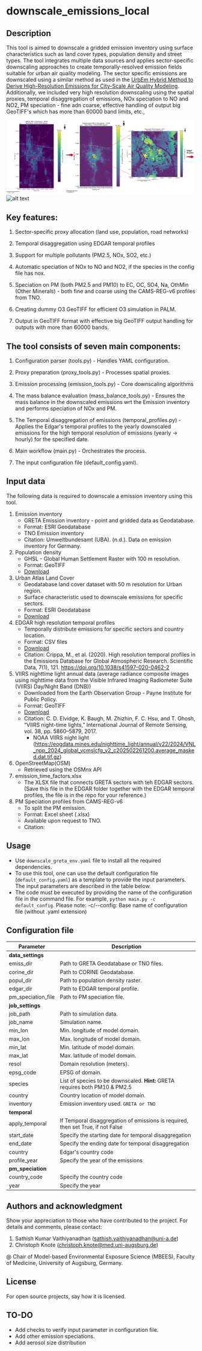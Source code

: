 # downscale_emissions_local

## Description
This tool is aimed to downscale a gridded emission inventory using surface characteristics such as land cover types, population density and street types. The tool integrates multiple data sources and applies sector-specific downscaling approaches to create temporally-resolved emission fields suitable for urban air quality modeling. The sector specific emissions are downscaled using a similar method as used in the [UrbEm Hybrid Method to Derive High-Resolution Emissions for City-Scale Air Quality Modeling](https://www.mdpi.com/2073-4433/12/11/1404). Additionally, we included very high resolution downscaling using the spatial proxies, temporal disaggregation of emissions, NOx speciation to NO and NO2, PM speciation - fine adn coarse, effective handling of output big GeoTIFF's which has more than 60000 band limits, etc.,

![alt text](Picture4.png)  ![alt text](PM25_hourly_SumAllSectors_GRETA2.gif)

## Key features:

1. Sector-specific proxy allocation (land use, population, road networks)

2. Temporal disaggregation using EDGAR temporal profiles

3. Support for multiple pollutants (PM2.5, NOx, SO2, etc.)

4. Automatic speciation of NOx to NO and NO2, if the species in the config file has nox. 

5. Speciation on PM (both PM2.5 and PM10) to EC, OC, SO4, Na, OthMin (Other Minerals) - both fine and coarse using the CAMS-REG-v6 profiles from TNO.

6. Creating dummy O3 GeoTIFF for efficient O3 simulation in PALM.

7. Output in GeoTIFF format with effective big GeoTIFF output handling for outputs with more than 60000 bands. 


## The tool consists of seven main components:

1. Configuration parser (tools.py) - Handles YAML configuration.

2. Proxy preparation (proxy_tools.py) - Processes spatial proxies.

3. Emission processing (emission_tools.py) - Core downscaling algorithms

4. The mass balance evaluation (mass_balance_tools.py) - Ensures the mass balance in the downscaled emissions wrt the Emission inventory and performs speciation of NOx and PM.

5. The Temporal disaggregation of emissions (temporal_profiles.py) - Applies the Edgar's temporal profiles to the yearly downscaled emissions for the high temporal resolution of emissions (yearly -> hourly) for the specified date. 

6. Main workflow (main.py) - Orchestrates the process.

7. The input configuration file (default_config.yaml).

## Input data
The following data is required to downscale a emission inventory using this tool.

1. Emission inventory
	* GRETA Emission inventory - point and gridded data as Geodatabase.
	* Format: ESRI Geodatabase
	* TNO Emission inventory
	* Citation: Umweltbundesamt (UBA). (n.d.). Data on emission inventory for Germany. 
2. Population density
	* GHSL - Global Human Settlement Raster with 100 m resolution.
	* Format: GeoTIFF
	* [Download](https://ghsl.jrc.ec.europa.eu/download.php?ds=pop)
3. Urban Atlas Land Cover
	* Geodatabase land cover dataset with 50 m resolution for Urban region.
	* Surface characteristic used to downscale emissions for specific sectors.
	* Format: ESRI Geodatabase
	* [Download](https://land.copernicus.eu/en/products/urban-atlas)
4. EDGAR high resolution temporal profiles
	* Temporally distribute emissions for specific sectors and country location.
	* Format: CSV files
	* [Download](https://edgar.jrc.ec.europa.eu/dataset_temp_profile)
	* Citation: Crippa, M., et al. (2020). High resolution temporal profiles in the Emissions Database for Global Atmospheric Research. Scientific Data, 7(1), 121. https://doi.org/10.1038/s41597-020-0462-2 
5. VIIRS nighttime light annual data (average radiance composite images using nighttime data from the Visible Infrared Imaging Radiometer Suite (VIIRS) Day/Night Band (DNB))
    * Downloaded from the Earth Observation Group - Payne Institute for Public Policy.
	* Format: GeoTIFF
	* [Download](https://eogdata.mines.edu/nighttime_light/)
	* Citation: C. D. Elvidge, K. Baugh, M. Zhizhin, F. C. Hsu, and T. Ghosh, “VIIRS night-time lights,” International Journal of Remote Sensing, vol. 38, pp. 5860–5879, 2017. 
	  * NOAA VIIRS night light (https://eogdata.mines.edu/nighttime_light/annual/v22/2024/VNL_npp_2024_global_vcmslcfg_v2_c202502261200.average_masked.dat.tif.gz)
6. OpenStreetMap(OSM)
	* Retrieved using the OSMnx API
7. emission_time_factors.xlsx 
    * The XLSX file that connects GRETA sectors with teh EDGAR sectors. (Save this file in the EDGAR folder together with the EDGAR temporal profiles, the file is in the repo for your reference.)
8. PM Speciation profiles from CAMS-REG-v6
    * To split the PM emission.
	* Format: Excel sheet (.xlsx)
	* Available upon request to TNO.
	* Citation: 

## Usage
* Use `downscale_greta_env.yaml` file to install all the required dependencies.
* To use this tool, one can use the default configuration file (`default_config.yaml`) as a template to provide the input parameters. The input parameters are described in the table below.
* The code must be executed by providing the name of the configuration file in the command file. For example, `python main.py -c default_config`. Please note: -c/--config: Base name of configuration file (without .yaml extension)

## Configuration file

| **Parameter** | **Description**|
| --- | --- |
| **data_settings** | |
| emiss_dir  | Path to GRETA Geodatabase or TNO files. |
| corine_dir | Path to CORINE Geodatabase. |
| popul_dir  | Path to population density raster. |
| edgar_dir  | Path to EDGAR temporal profile. |
| pm_speciation_file  | Path to PM speciation file. |
| **job_settings** | | 
| job_path | Path to simulation data. |
| job_name | Simulation name. |
| min_lon | Min. longitude of model domain. |
| max_lon | Max. longitude of model domain. |
| min_lat | Min. latitude of model domain. |
| max_lat | Max. latitude of model domain. |
| resol | Domain resolution (meters). |
| epsg_code | EPSG of domain. |
| species | List of species to be downscaled. **Hint:** GRETA requires both PM10  & PM2.5 |
| country | Country location of model domain. |
| inventory | Emission inventory used. `GRETA or TNO` |
| **temporal** | |
| apply_temporal | If Temporal disaggregation of emissions is required, then set True, if not False |
| start_date | Specify the starting date for temporal disaggregation |
| end_date | Specify the ending date for temporal disaggregation |
| country | Edgar's country code |
| profile_year | Specify the year of the emissions |
| **pm_speciation** | |
| country_code | Specify the country code |
| year | Specify the year |

## Authors and acknowledgment
Show your appreciation to those who have contributed to the project.
For details and comments, please contact:
1. Sathish Kumar Vaithiyanadhan (sathish.vaithiyanadhan@uni-a.de)
2. Christoph Knote (christoph.knote@med.uni-augsburg.de)

@ Chair of Model-based Environmental Exposure Science (MBEES), Faculty of Medicine, University of Augsburg, Germany.

## License
For open source projects, say how it is licensed.

## TO-DO
* Add checks to verify input parameter in configuration file.
* Add other emission speciations. 
* Add aerosol size distribution
